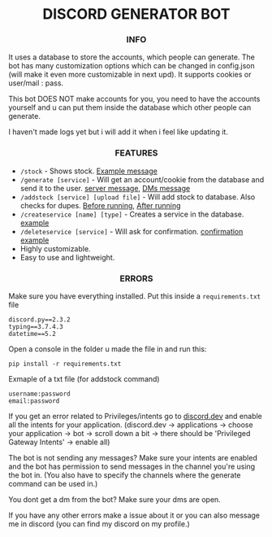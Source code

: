 <h1 align="center">
	  DISCORD GENERATOR BOT
</h1>

<h3 align="center">
	  INFO
</h3>

It uses a database to store the accounts, which people can generate. The bot has many customization options which can be changed in config.json (will make it even more customizable in next upd). It supports cookies or user/mail : pass.

This bot DOES NOT make accounts for you, you need to have the accounts yourself and u can put them inside the database which other people can generate.

I haven't made logs yet but i will add it when i feel like updating it.

<h3 align="center">
	  FEATURES

</h3>

* `/stock` - Shows stock. [Example message](https://github.com/Atluzka/account-gen-bot/assets/52002842/1b33211d-92a7-4b12-bed0-e0d49a38cdbd)
* `/generate [service]` - Will get an account/cookie from the database and send it to the user. [server message](https://github.com/Atluzka/account-gen-bot/assets/52002842/87d7ddb4-efbe-4b96-8e29-bc42e57e1d5e), [DMs message](https://github.com/Atluzka/account-gen-bot/assets/52002842/bfc7d186-5e71-42bd-a002-756640485abb)
* `/addstock [service] [upload file]` - Will add stock to database. Also checks for dupes. [Before running](https://github.com/Atluzka/account-gen-bot/assets/52002842/d9dea2fd-2e25-4bde-bace-e538da0118b0), [After running](https://github.com/Atluzka/account-gen-bot/assets/52002842/91764c4c-2ae5-4fab-9aff-6f3e37044e0b)
* `/createservice [name] [type]` - Creates a service in the database. [example](https://github.com/Atluzka/account-gen-bot/assets/52002842/77bfa2a1-23d3-401a-9a17-bda33724751d)
* `/deleteservice [service]` - Will ask for confirmation. [confirmation example](https://github.com/Atluzka/account-gen-bot/assets/52002842/771fb803-2388-487f-a8a8-6ea8c4a7312e)
* Highly customizable.
* Easy to use and lightweight.

<h3 align="center">
	  ERRORS

</h3>

Make sure you have everything installed. Put this inside a `requirements.txt` file
```
discord.py==2.3.2
typing==3.7.4.3
datetime==5.2
```
Open a console in the folder u made the file in and run this:
```
pip install -r requirements.txt
```

Exmaple of a txt file (for addstock command)
```
username:password
email:password
```

If you get an error related to Privileges/intents go to [discord.dev](https://discord.dev) and enable all the intents for your application. 
(discord.dev -> applications -> choose your application -> bot -> scroll down a bit -> there should be 'Privileged Gateway Intents' -> enable all)

The bot is not sending any messages? Make sure your intents are enabled and the bot has permission to send messages in the channel you're using the bot in. (You also have to specify the channels where the generate command can be used in.)

You dont get a dm from the bot? Make sure your dms are open.

If you have any other errors make a issue about it or you can also message me in discord (you can find my discord on my profile.)
